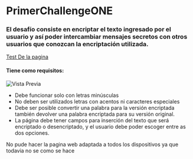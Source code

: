 # PrimerChallengeONE
<h3>El desafío consiste en encriptar el texto ingresado por el usuario y así poder intercambiar mensajes secretos con otros usuarios que
  conozcan la encriptación utilizada.</h3>
  
  <a href="https://lauta9.github.io/challengeonecodificador3/" target="_blank"> Test De la pagina </a>
  
  <h4><strong>Tiene como requisitos:</strong></h4>
  <img src="https://i.imgur.com/TgOVAqk.png" alt="Vista Previa">
<ul>
        <li>
            Debe funcionar solo con letras minúsculas
        </li>
        <li>
            No deben ser utilizados letras con acentos ni caracteres especiales
        </li>
        <li >
            Debe ser posible convertir una palabra para la versión encriptada también devolver una palabra 
            encriptada para su versión original.
        </li>
        <li>
            La página debe tener campos para inserción del texto que será encriptado o desencriptado,
             y el usuario debe poder escoger entre as dos opciones.
        </li>

</ul>
<p>No pude hacer la pagina web adaptada a todos los dispositivos ya que todavia no se como se hace</p>
